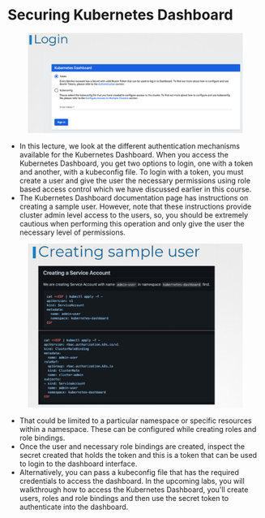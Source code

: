 # Securing Kubernetes Dashboard

<figure><img src="../.gitbook/assets/image.png" alt=""><figcaption></figcaption></figure>

* In this lecture, we look at the different authentication mechanisms available for the Kubernetes Dashboard. When you access the Kubernetes Dashboard, you get two options to login, one with a token and another, with a kubeconfig file. To login with a token, you must create a user and give the user the necessary permissions using role based access control which we have discussed earlier in this course.&#x20;
* The Kubernetes Dashboard documentation page has instructions on creating a sample user. However, note that these instructions provide cluster admin level access to the users, so, you should be extremely cautious when performing this operation and only give the user the necessary level of permissions.

<figure><img src="../.gitbook/assets/image (1).png" alt=""><figcaption></figcaption></figure>

* That could be limited to a particular namespace or specific resources within a namespace. These can be configured while creating roles and role bindings.&#x20;
* Once the user and necessary role bindings are created, inspect the secret created that holds the token and this is a token that can be used to login to the dashboard interface.&#x20;
* Alternatively, you can pass a kubeconfig file that has the required credentials to access the dashboard. In the upcoming labs, you will walkthrough how to access the Kubernetes Dashboard, you'll create users, roles and role bindings and then use the secret token to authenticate into the dashboard.
